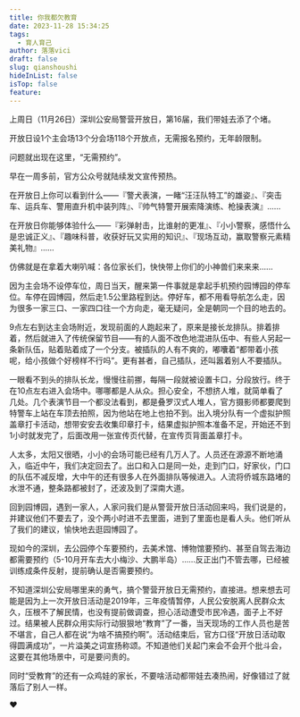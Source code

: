 ```yaml
---
title: 你我都欠教育
date: 2023-11-28 15:34:25
tags:
  - 育人育己
author: 落落vici
draft: false
slug: qianshoushi
hideInList: false
isTop: false
feature:
---
```

上周日（11月26日）深圳公安局警营开放日，第16届，我们带娃去添了个堵。

开放日设1个主会场13个分会场118个开放点，无需报名预约，无年龄限制。

问题就出现在这里，“无需预约”。

早在一周多前，官方公众号就陆续发文宣传预热。

在开放日上你可以看到什么——『警犬表演，一睹“汪汪队特工”的雄姿』、『突击车、运兵车、警用直升机中装列阵』、『帅气特警开展索降演练、枪操表演』……

在开放日你能够体验什么——『彩弹射击，比谁射的更准』、『小小警察，感悟什么是忠诚正义』、『趣味科普，收获好玩又实用的知识』、『现场互动，赢取警察元素精美礼物』……

仿佛就是在拿着大喇叭喊：各位家长们，快快带上你们的小神兽们来来来......

因为主会场不设停车位，周日当天，醒来第一件事就是拿起手机预约园博园的停车位。车停在园博园，然后走1.5公里路程到达。停好车，都不用看导航怎么走，因为很多一家三口、一家四口往一个方向走，毫无疑问，全是朝同一个目的地去的。

9点左右到达主会场附近，发现前面的人跑起来了，原来是接长龙排队。排着排着，然后就进入了传统保留节目——有的人面不改色地混进队伍中、有些人另起一条新队伍，贴着贴着成了一个分支。被插队的人有不爽的，嘟囔着“都带着小孩呢，给小孩做个好榜样不行吗”。更有甚者，自己插队，还叫嚣着别人不要插队。

一眼看不到头的排队长龙，慢慢往前挪，每隔一段就被设置卡口，分段放行。终于在10点左右进入会场中。哪哪都是人从众。担心安全，不想挤人堆，就简单看了几处。几个表演节目一个都没法看到，都是叠罗汉式人堆人，官方摄影师都要爬到特警车上站在车顶去拍照，因为他站在地上也拍不到。出入境分队有一个虚拟护照盖章打卡活动，想带安安去收集印章打卡，结果虚拟护照本准备不足，开始还不到1小时就发完了，后面改用一张宣传页代替，在宣传页背面盖章打卡。

人太多，太阳又很晒，小小的会场可能已经有几万人了。人员还在源源不断地涌入，临近中午，我们决定回去了。出口和入口是同一处，走到门口，好家伙，门口的队伍不减反增，大中午的还有很多人在外面排队等候进入。人流将侨城东路堵的水泄不通，整条路都被封了，还波及到了深南大道。

回到园博园，遇到一家人，人家问我们是从警营开放日活动回来吗，我们说是的，并建议他们不要去了，没个两小时进不去里面，进到了里面也是看人头。他们听从了我们的建议，愉快地去逛园博园了。

现如今的深圳，去公园停个车要预约，去美术馆、博物馆要预约、甚至自驾去海边都需要预约（5-10月开车去大小梅沙、大鹏半岛）……反正出门不管去哪，已经被训练成条件反射，提前确认是否需要预约。

不知道深圳公安局哪里来的勇气，搞个警营开放日无需预约，直接进。想来想去可能是因为上一次开放日活动是2019年，三年疫情暂停，人民公安脱离人民群众太久，压根不了解民情，也没有提前做调查，担心活动遭受市民冷遇，面子上不好过。结果被人民群众用实际行动狠狠地“教育”了一番，当天现场的工作人员也是苦不堪言，自己人都在说“为啥不搞预约啊”。活动结束后，官方口径“开放日活动取得圆满成功”，一片溢美之词宣扬称颂。不知道他们关起门来会不会开个批斗会，这要在其他场景中，可是要问责的。

同时“受教育”的还有一众鸡娃的家长，不要啥活动都带娃去凑热闹，好像错过了就落后了别人一样。

❤